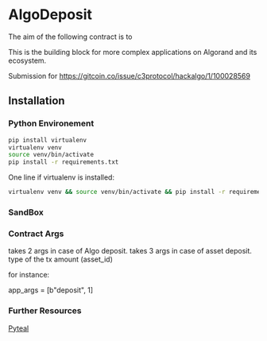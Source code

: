 # AlgoDeposit

The aim of the following contract is to

This is the building block for more complex applications on Algorand and its ecosystem.

Submission for https://gitcoin.co/issue/c3protocol/hackalgo/1/100028569
## Installation 

### Python Environement

```bash
pip install virtualenv
virtualenv venv
source venv/bin/activate
pip install -r requirements.txt
```

One line if virtualenv is installed:

```bash
virtualenv venv && source venv/bin/activate && pip install -r requirements.txt
```

### SandBox



### Contract Args

takes 2 args in case of Algo deposit. 
takes 3 args in case of asset deposit.
type of the tx
amount
(asset_id)

for instance:

app_args = [b"deposit", 1]


### Further Resources

[Pyteal](https://pyteal.readthedocs.io/en/stable/index.html)

